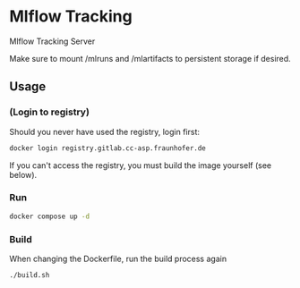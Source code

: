 # Mlflow Tracking
Mlflow Tracking Server

Make sure to mount /mlruns and /mlartifacts to persistent storage if desired. 

## Usage
### (Login to registry)
Should you never have used the registry, login first:
```bash
docker login registry.gitlab.cc-asp.fraunhofer.de
```
If you can't access the registry, you must build the image yourself (see below).

### Run
```bash
docker compose up -d
```

### Build
When changing the Dockerfile, run the build process again
```bash
./build.sh
```